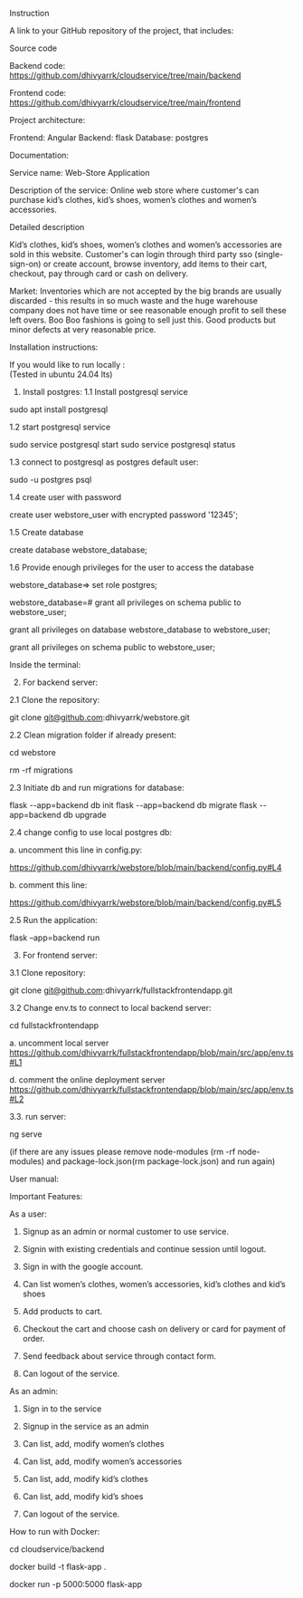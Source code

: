 Instruction

A link to your GitHub repository of the project, that includes: 

Source code 

Backend code: https://github.com/dhivyarrk/cloudservice/tree/main/backend

Frontend code: https://github.com/dhivyarrk/cloudservice/tree/main/frontend


Project architecture: 

Frontend: Angular 
Backend: flask
Database: postgres

Documentation: 

Service name: Web-Store Application

 Description of the service: Online web store where customer's can purchase kid’s clothes, kid’s shoes, women’s clothes and women’s accessories. 

Detailed description 

Kid’s clothes, kid’s shoes, women’s clothes and women’s accessories are sold in this website. Customer's can login through third party sso (single-sign-on) or create account, browse inventory,  add items to their cart, checkout, pay through card or cash on delivery. 

Market: Inventories which are not accepted by the big brands are usually discarded - this results in so much waste and the huge warehouse company does not have time or see reasonable enough profit to sell these left overs. Boo Boo fashions is going to sell just this. Good products but minor defects at very reasonable price. 



Installation instructions:  


If you would like to run locally :  
(Tested in ubuntu 24.04 lts) 

 1. Install postgres: 
 1.1 Install postgresql service 

sudo apt install postgresql 

1.2 start postgresql service 

sudo service postgresql start 
sudo service postgresql status  

1.3 connect to postgresql as postgres default user: 

sudo -u postgres psql 

1.4 create user with password 

create user webstore_user with encrypted password '12345'; 

1.5 Create database 

create database webstore_database; 

1.6 Provide enough privileges for the user to access the database 

webstore_database=> set role postgres;  

webstore_database=# grant all privileges on schema public to webstore_user;  

grant all privileges on database webstore_database to webstore_user;  

grant all privileges on schema public to webstore_user;  

 

Inside the terminal: 

2. For backend server: 

 2.1 Clone the repository: 

git clone git@github.com:dhivyarrk/webstore.git 

2.2 Clean migration folder if already present: 

cd webstore 

rm -rf migrations 

2.3 Initiate db and run migrations for database: 

flask --app=backend db init 
flask --app=backend db migrate 
flask --app=backend db upgrade 

2.4 change config to use local postgres db: 

a. uncomment this line in config.py: 

https://github.com/dhivyarrk/webstore/blob/main/backend/config.py#L4 

b. comment this line: 

https://github.com/dhivyarrk/webstore/blob/main/backend/config.py#L5 

2.5 Run the application: 

flask –app=backend run 



3. For frontend server: 

3.1 Clone repository: 

git clone git@github.com:dhivyarrk/fullstackfrontendapp.git 

 3.2 Change env.ts to connect to local backend server: 

cd fullstackfrontendapp 

a. uncomment local server https://github.com/dhivyarrk/fullstackfrontendapp/blob/main/src/app/env.ts#L1 

d. comment the online deployment server https://github.com/dhivyarrk/fullstackfrontendapp/blob/main/src/app/env.ts#L2 

3.3. run server: 

ng serve 

(if there are any issues please remove node-modules (rm -rf node-modules) and package-lock.json(rm package-lock.json) and run again) 

 

User manual: 

Important Features: 

As a user: 

1. Signup as an admin or normal customer to use service. 

2. Signin with existing credentials and continue session until logout. 

3. Sign in with the google account. 

4. Can list women’s clothes, women’s accessories, kid’s clothes and kid’s shoes 

5. Add products to cart. 

6. Checkout the cart and choose cash on delivery or card for payment of order. 

7. Send feedback about service through contact form. 

8. Can logout of the service. 

 

As an admin: 

1. Sign in to the service 

2. Signup in the service as an admin 

3. Can list, add, modify women’s clothes 

4. Can list, add, modify women’s accessories 

5. Can list, add, modify kid’s clothes 

6. Can list, add, modify kid’s shoes 

7. Can logout of the service. 


How to run with Docker:

cd cloudservice/backend


docker build -t flask-app .

docker run -p 5000:5000 flask-app